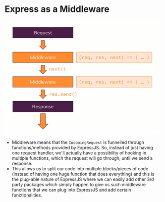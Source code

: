 # Express as a Middleware

![Express-Middleware](./images/express-pattern-middleware.png)

- Middleware means that the `IncomingRequest` is funnelled through functions/methods provided by ExpressJS. So, instead of just having one request handler, we'll actually have a possibility of hooking in multiple functions, which the request will go through, until we send a response.
- This allows us to split our code into multiple blocks/pieces of code (instead of having one huge function that does everything) and this is the plug-able nature of ExpressJS where we can easily add other 3rd party packages which simply happen to give us such middleware functions that we can plug into ExpressJS and add certain functionalities.
